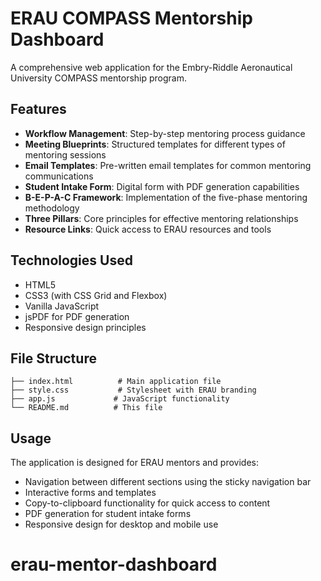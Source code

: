 # ERAU COMPASS Mentorship Dashboard

A comprehensive web application for the Embry-Riddle Aeronautical University COMPASS mentorship program.

## Features

- **Workflow Management**: Step-by-step mentoring process guidance
- **Meeting Blueprints**: Structured templates for different types of mentoring sessions
- **Email Templates**: Pre-written email templates for common mentoring communications
- **Student Intake Form**: Digital form with PDF generation capabilities
- **B-E-P-A-C Framework**: Implementation of the five-phase mentoring methodology
- **Three Pillars**: Core principles for effective mentoring relationships
- **Resource Links**: Quick access to ERAU resources and tools

## Technologies Used

- HTML5
- CSS3 (with CSS Grid and Flexbox)
- Vanilla JavaScript
- jsPDF for PDF generation
- Responsive design principles

## File Structure

```
├── index.html          # Main application file
├── style.css           # Stylesheet with ERAU branding
├── app.js             # JavaScript functionality
└── README.md          # This file
```

## Usage

The application is designed for ERAU mentors and provides:

- Navigation between different sections using the sticky navigation bar
- Interactive forms and templates
- Copy-to-clipboard functionality for quick access to content
- PDF generation for student intake forms
- Responsive design for desktop and mobile use
# erau-mentor-dashboard
